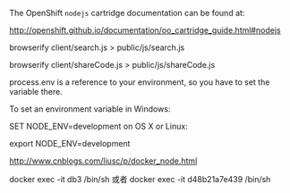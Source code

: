 The OpenShift `nodejs` cartridge documentation can be found at:

http://openshift.github.io/documentation/oo_cartridge_guide.html#nodejs



browserify client/search.js > public/js/search.js

browserify client/shareCode.js > public/js/shareCode.js


process.env is a reference to your environment, so you have to set the variable there.

To set an environment variable in Windows:

SET NODE_ENV=development
on OS X or Linux:

export NODE_ENV=development


http://www.cnblogs.com/liusc/p/docker_node.html


docker exec -it db3 /bin/sh 或者 docker exec -it d48b21a7e439 /bin/sh


